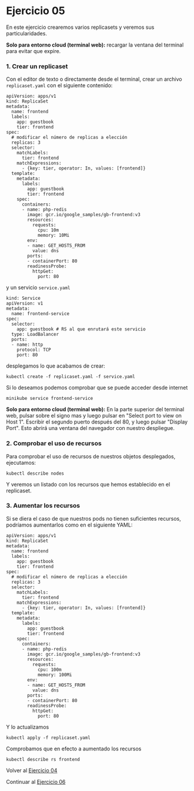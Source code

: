 # Ejercicio 05

En este ejercicio crearemos varios replicasets y veremos sus particularidades.

**Solo para entorno cloud (terminal web):** recargar la ventana del terminal para evitar que expire.

### 1. Crear un replicaset

Con el editor de texto o directamente desde el terminal, crear un archivo `replicaset.yaml` con el siguiente contenido:
```
apiVersion: apps/v1
kind: ReplicaSet
metadata:
  name: frontend
  labels:
    app: guestbook
    tier: frontend
spec:
  # modificar el número de replicas a elección
  replicas: 3
  selector:
    matchLabels:
      tier: frontend
    matchExpressions:
      - {key: tier, operator: In, values: [frontend]}
  template:
    metadata:
      labels:
        app: guestbook
        tier: frontend
    spec:
      containers:
      - name: php-redis
        image: gcr.io/google_samples/gb-frontend:v3
        resources:
          requests:
            cpu: 10m
            memory: 10Mi
        env:
        - name: GET_HOSTS_FROM
          value: dns
        ports:
        - containerPort: 80
        readinessProbe:
          httpGet:
            port: 80
```
y un servicio `service.yaml`
```
kind: Service
apiVersion: v1
metadata:
  name: frontend-service
spec:
  selector:
    app: guestbook # RS al que enrutará este servicio
  type: LoadBalancer
  ports:
  - name: http
    protocol: TCP
    port: 80
```
desplegamos lo que acabamos de crear:
```
kubectl create -f replicaset.yaml -f service.yaml
```
Si lo deseamos podemos comprobar que se puede acceder desde internet
```
minikube service frontend-service
```
**Solo para entorno cloud (terminal web):** En la parte superior del terminal web, pulsar sobre el signo mas y luego pulsar en "Select port to view on Host 1". Escribir el segundo puerto después del 80, y luego pulsar "Display Port". Esto abrirá una ventana del navegador con nuestro despliegue.

### 2. Comprobar el uso de recursos

Para comprobar el uso de recursos de nuestros objetos desplegados, ejecutamos:
```
kubectl describe nodes
```
Y veremos un listado con los recursos que hemos establecido en el replicaset.

### 3. Aumentar los recursos

Si se diera el caso de que nuestros pods no tienen suficientes recursos, podríamos aumentarlos como en el siguiente YAML:
```
apiVersion: apps/v1
kind: ReplicaSet
metadata:
  name: frontend
  labels:
    app: guestbook
    tier: frontend
spec:
  # modificar el número de replicas a elección
  replicas: 3
  selector:
    matchLabels:
      tier: frontend
    matchExpressions:
      - {key: tier, operator: In, values: [frontend]}
  template:
    metadata:
      labels:
        app: guestbook
        tier: frontend
    spec:
      containers:
      - name: php-redis
        image: gcr.io/google_samples/gb-frontend:v3
        resources:
          requests:
            cpu: 100m
            memory: 100Mi
        env:
        - name: GET_HOSTS_FROM
          value: dns
        ports:
        - containerPort: 80
        readinessProbe:
          httpGet:
            port: 80
```
Y lo actualizamos
```
kubectl apply -f replicaset.yaml
```
Comprobamos que en efecto a aumentado los recursos
```
kubectl describe rs frontend
```

Volver al [Ejercicio 04](../04%20Deployments/README.md)

Continuar al [Ejercicio 06](../06%20StatefulSets/README.md)
